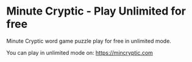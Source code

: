 # Minute Cryptic - Play Unlimited for free
Minute Cryptic word game puzzle play for free in unlimited mode. 

You can play in unlimited mode on: https://mincryptic.com
